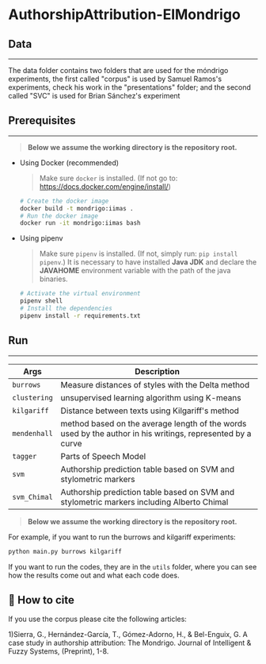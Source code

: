 # AuthorshipAttribution-ElMondrigo

## Data

***

The data folder contains two folders that are used for the móndrigo experiments, the first called "corpus" is used by Samuel Ramos's experiments, check his work in the "presentations" folder; and the second called "SVC" is used for Brian Sánchez's experiment

## Prerequisites

***
> __Below we assume the working directory is the repository root.__

- Using Docker (recommended)
  > Make sure `docker` is installed. (If not go to: https://docs.docker.com/engine/install/)

    ```sh
    # Create the docker image
    docker build -t mondrigo:iimas .
    # Run the docker image
    docker run -it mondrigo:iimas bash
    ```
  
- Using pipenv

  > Make sure `pipenv` is installed. (If not, simply run: `pip install pipenv`.)
  > It is necessary to have installed **Java JDK** and declare the **JAVAHOME** environment variable with the path of the java binaries.

    ```sh
    # Activate the virtual environment
    pipenv shell
    # Install the dependencies
    pipenv install -r requirements.txt
    ```

## Run

***

| Args           | Description                                                                                                |
|----------------|------------------------------------------------------------------------------------------------------------|
| `burrows`      | Measure distances of styles with the Delta method                                                          |
| `clustering`   | unsupervised learning algorithm using K-means                                                              |
| `kilgariff`    | Distance between texts using Kilgariff's method                                                            |
| `mendenhall`   | method based on the average length of the words used by the author in his writings, represented by a curve |
| `tagger`       | Parts of Speech Model                                                                                      |
| `svm`          | Authorship prediction table based on SVM and stylometric markers                                           |
| `svm_Chimal`   | Authorship prediction table based on SVM and stylometric markers including Alberto Chimal                  |

> __Below we assume the working directory is the repository root.__

For example, if you want to run the burrows and kilgariff experiments:
  ```bash
  python main.py burrows kilgariff
  ```

If you want to run the codes, they are in the `utils` folder, where you can see how the results come out and what each code does. 

## :pencil: How to cite
If you use the corpus please cite the following articles:

1)Sierra, G., Hernández-García, T., Gómez-Adorno, H., & Bel-Enguix, G. A case study in authorship attribution: The Mondrigo. Journal of Intelligent & Fuzzy Systems, (Preprint), 1-8.
